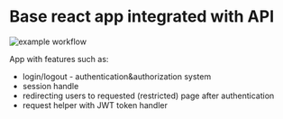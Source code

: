 # Base react app integrated with API

![example workflow](https://github.com/szelep/base-react-api-integration/actions/workflows/node.js.yml/badge.svg)

App with features such as:
 - login/logout - authentication&authorization system
 - session handle
 - redirecting users to requested (restricted) page after authentication
 - request helper with JWT token handler
